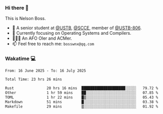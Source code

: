 ### Hi there 👋

<!--
**bosswnx/bosswnx** is a ✨ _special_ ✨ repository because its `README.md` (this file) appears on your GitHub profile.

Here are some ideas to get you started:

- 🔭 I’m currently working on ...
- 🌱 I’m currently learning ...
- 👯 I’m looking to collaborate on ...
- 🤔 I’m looking for help with ...
- 💬 Ask me about ...
- 📫 How to reach me: ...
- 😄 Pronouns: ...
- ⚡ Fun fact: ...
-->

This is Nelson Boss.

- 🏫 A senior student at [@USTB](https://www.ustb.edu.cn/), [@SCCE](https://scce.ustb.edu.cn/), member of [@USTB-806](https://ustb-806.github.io/).
- 🌱 Currently focusing on Operating Systems and Compilers.
- 🧑🏻‍💻 An AFO OIer and ACMer.
- 📫 Feel free to reach me: `bosswnx@qq.com`

### Wakatime 💻

<!--START_SECTION:waka-->

```txt
From: 16 June 2025 - To: 16 July 2025

Total Time: 23 hrs 26 mins

Rust               20 hrs 16 mins  ████████████████████░░░░░   79.72 %
Other              1 hr 59 mins    ██░░░░░░░░░░░░░░░░░░░░░░░   07.85 %
TOML               1 hr 22 mins    █▒░░░░░░░░░░░░░░░░░░░░░░░   05.43 %
Markdown           51 mins         █░░░░░░░░░░░░░░░░░░░░░░░░   03.38 %
Makefile           29 mins         ▒░░░░░░░░░░░░░░░░░░░░░░░░   01.92 %
```

<!--END_SECTION:waka-->

